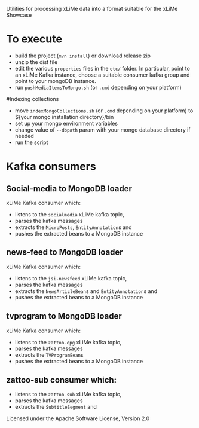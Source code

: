 Utilities for processing xLiMe data into a format suitable for the xLiMe Showcase 

# To execute
  * build the project (`mvn install`) or download release zip
  * unzip the dist file
  * edit the various `properties` files in the `etc/` folder. In particular, point to an xLiMe Kafka instance, 
  	choose a suitable consumer kafka group and point to your mongoDB instance.
  * run `pushMediaItemsToMongo.sh` (or `.cmd` depending on your platform)

#Indexing collections
  * move `indexMongoCollections.sh` (or `.cmd` depending on your platform) to ${your mongo installation directory}/bin
  * set up your mongo environment variables
  * change value of `--dbpath` param with your mongo database directory if needed
  * run the script

# Kafka consumers
## Social-media to MongoDB loader

xLiMe Kafka consumer which:
  * listens to the `socialmedia` xLiMe kafka topic, 
  * parses the kafka messages 
  * extracts the `MicroPosts`, `EntityAnnotation`s and
  * pushes the extracted beans to a MongoDB instance
  
## news-feed to MongoDB loader

xLiMe Kafka consumer which:
  * listens to the `jsi-newsfeed` xLiMe kafka topic, 
  * parses the kafka messages 
  * extracts the `NewsArticleBean`s and `EntityAnnotation`s and
  * pushes the extracted beans to a MongoDB instance

## tvprogram to MongoDB loader

xLiMe Kafka consumer which:
  * listens to the `zattoo-epg` xLiMe kafka topic, 
  * parses the kafka messages 
  * extracts the `TVProgramBean`s
  * pushes the extracted beans to a MongoDB instance

## zattoo-sub consumer which:
  * listens to the `zattoo-sub` xLiMe kafka topic,
  * parses the kafka messages
  * extracts the `SubtitleSegment` and 

Licensed under the Apache Software License, Version 2.0

